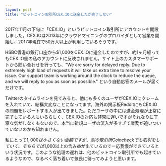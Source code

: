```yaml
---
layout: post
title: "ビットコイン取引所CEX.IOに送金したが完了しない"
---
```

2017年11月の下旬に「CEX.IO」というビットコイン取引所にアカウントを開設しました。CEX.IOは2013年にクラウドマイニングのプロバイダとして営業を開始し、2017年現在で50万人以上が利用しているそうです。

HSBC香港の銀行口座から$1,000をCEX.IOに送金したのですが、約1ヶ月経ってもCEX.IO側の私のアカウントに反映されません。サイト上のカスタマーサポートから問い合わせを行っても、"We are sorry for delayed reply. Due to extremely high load of requests it will take us extra time to resolve your issue. Our support team is working around the clock to reduce the queue, and we will reply to you as soon as possible." という自動応答のメールが届くだけです。

Twitterのタイムラインを見てみると、他にも多くのユーザがCEX.IOにクレームを入れていて、結構大変なことになってます。海外の掲示板RedditにもCEX.IOの問題をレポートする人が出てきました。ただユーザの中には送金処理が正常に完了している人もいるらしく、CEX.IOの対応も非常に遅いですがそれなりに丁寧な気がしなくもないので、本当に新規ユーザの流入が多すぎて業務が追いついていないのかも知れません。

私にとって$1,000は小さくない金額ですが、別の取引所Coincheckでも取引をしていて、そちらでは$1,000以上の含み益が出ているので一応我慢ができているという状況です。このような処理の遅れは、他のビットコイン取引所でも起きているようなので、なるべく落ち着いて気長に待ってみようと思います。